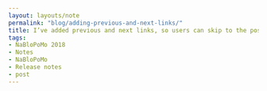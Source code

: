 ```yaml
---
layout: layouts/note
permalink: "blog/adding-previous-and-next-links/"
title: I’ve added previous and next links, so users can skip to the posts published before and after this one.
tags:
- NaBloPoMo 2018
- Notes
- NaBloPoMo
- Release notes
- post
---
```

